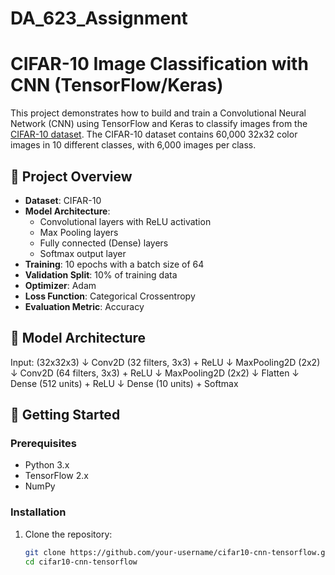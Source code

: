 # DA_623_Assignment
# CIFAR-10 Image Classification with CNN (TensorFlow/Keras)

This project demonstrates how to build and train a Convolutional Neural Network (CNN) using TensorFlow and Keras to classify images from the [CIFAR-10 dataset](https://www.cs.toronto.edu/~kriz/cifar.html). The CIFAR-10 dataset contains 60,000 32x32 color images in 10 different classes, with 6,000 images per class.

## 📌 Project Overview

- **Dataset**: CIFAR-10
- **Model Architecture**:
  - Convolutional layers with ReLU activation
  - Max Pooling layers
  - Fully connected (Dense) layers
  - Softmax output layer
- **Training**: 10 epochs with a batch size of 64
- **Validation Split**: 10% of training data
- **Optimizer**: Adam
- **Loss Function**: Categorical Crossentropy
- **Evaluation Metric**: Accuracy

## 🧠 Model Architecture

Input: (32x32x3)
↓
Conv2D (32 filters, 3x3) + ReLU
↓
MaxPooling2D (2x2)
↓
Conv2D (64 filters, 3x3) + ReLU
↓
MaxPooling2D (2x2)
↓
Flatten
↓
Dense (512 units) + ReLU
↓
Dense (10 units) + Softmax


## 🚀 Getting Started

### Prerequisites

- Python 3.x
- TensorFlow 2.x
- NumPy

### Installation

1. Clone the repository:

   ```bash
   git clone https://github.com/your-username/cifar10-cnn-tensorflow.git
   cd cifar10-cnn-tensorflow

